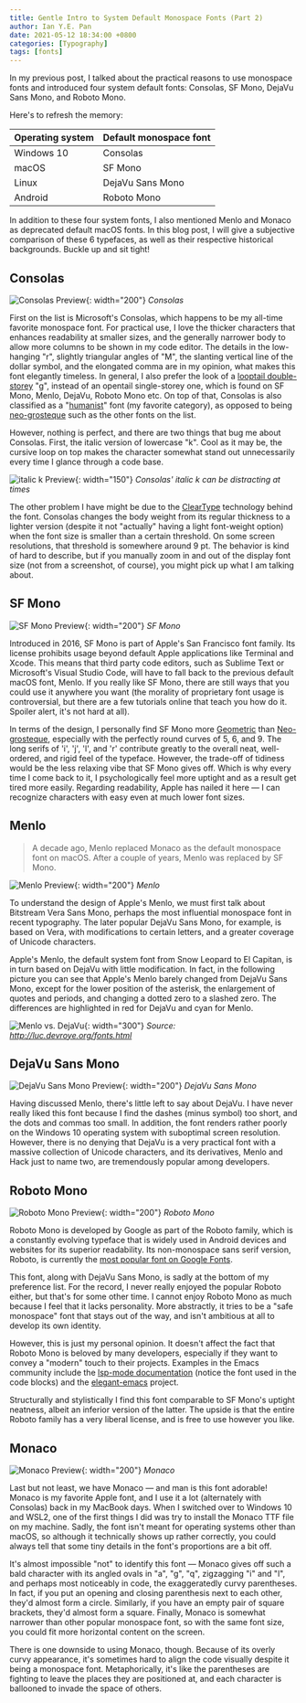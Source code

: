 ```yaml
---
title: Gentle Intro to System Default Monospace Fonts (Part 2)
author: Ian Y.E. Pan
date: 2021-05-12 18:34:00 +0800
categories: [Typography]
tags: [fonts]
---
```


In my previous post, I talked about the practical reasons to use
monospace fonts and introduced four system default fonts: Consolas, SF
Mono, DejaVu Sans Mono, and Roboto Mono.

Here's to refresh the memory:

| Operating system | Default monospace font |
| -----------      | -----------            |
| Windows 10       | Consolas               |
| macOS            | SF Mono                |
| Linux            | DejaVu Sans Mono       |
| Android          | Roboto Mono            |


In addition to these four system fonts, I also mentioned Menlo and
Monaco as deprecated default macOS fonts. In this blog post, I will
give a subjective comparison of these 6 typefaces, as well as
their respective historical backgrounds. Buckle up and sit tight!

## Consolas

![Consolas Preview](/images/Consolas.png){: width="200"}
_Consolas_

First on the list is Microsoft's Consolas, which happens to be my
all-time favorite monospace font. For practical use, I love the
thicker characters that enhances readability at smaller sizes, and the
generally narrower body to allow more columns to be shown in my code
editor. The details in the low-hanging "r", slightly triangular angles
of "M", the slanting vertical line of the dollar symbol, and the
elongated comma are in my opinion, what makes this font elegantly
timeless. In general, I also prefer the look of a [looptail
double-storey](https://en.wikipedia.org/wiki/G#Typographic_variants)
"g", instead of an opentail single-storey one, which is found on SF
Mono, Menlo, DejaVu, Roboto Mono etc. On top of that, Consolas is also
classified as a
"[humanist](https://en.wikipedia.org/wiki/Sans-serif#Humanist)" font
(my favorite category), as opposed to being
[neo-grosteque](https://en.wikipedia.org/wiki/Sans-serif#Neo-grotesque)
such as the other fonts on the list.

However, nothing is perfect, and there are two things that bug me
about Consolas. First, the italic version of lowercase "k".  Cool as
it may be, the cursive loop on top makes the character somewhat stand out
unnecessarily every time I glance through a code base.

![italic k Preview](/images/Consolas-k.png){: width="150"}
_Consolas' italic k can be distracting at times_

The other problem I have might be due to the
[ClearType](https://en.wikipedia.org/wiki/ClearType) technology behind
the font. Consolas changes the body weight from its regular thickness
to a lighter version (despite it not "actually" having a light
font-weight option) when the font size is smaller than a certain
threshold. On some screen resolutions, that threshold is somewhere
around 9 pt. The behavior is kind of hard to describe, but if you
manually zoom in and out of the display font size (not from a
screenshot, of course), you might pick up what I am talking about.

## SF Mono

![SF Mono Preview](/images/SF-Mono.png){: width="200"}
_SF Mono_

Introduced in 2016, SF Mono is part of Apple's San Francisco font
family. Its license prohibits usage beyond default Apple applications
like Terminal and Xcode. This means that third party code editors,
such as Sublime Text or Microsoft's Visual Studio Code, will have to
fall back to the previous default macOS font, Menlo. If you really
like SF Mono, there are still ways that you could use it anywhere you
want (the morality of proprietary font usage is controversial, but
there are a few tutorials online that teach you how do it. Spoiler
alert, it's not hard at all).

In terms of the design, I personally find SF Mono more
[Geometric](https://en.wikipedia.org/wiki/Sans-serif#Geometric) than
[Neo-grosteque](https://en.wikipedia.org/wiki/Sans-serif#Neo-grotesque),
especially with the perfectly round curves of 5, 6, and 9. The long
serifs of 'i', 'j', 'l', and 'r' contribute greatly to the overall
neat, well-ordered, and rigid feel of the typeface. However, the
trade-off of tidiness would be the less relaxing vibe that SF Mono
gives off. Which is why every time I come back to it, I
psychologically feel more uptight and as a result get tired more
easily. Regarding readability, Apple has nailed it here &mdash; I can
recognize characters with easy even at much lower font sizes.

## Menlo

> A decade ago, Menlo replaced Monaco as the default monospace font on
> macOS. After a couple of years, Menlo was replaced by SF Mono.

![Menlo Preview](/images/Menlo.png){: width="200"}
_Menlo_

To understand the design of Apple's Menlo, we must first talk about
Bitstream Vera Sans Mono, perhaps the most influential monospace font
in recent typography. The later popular DejaVu Sans Mono, for example,
is based on Vera, with modifications to certain letters, and a greater
coverage of Unicode characters.

Apple's Menlo, the default system font from Snow Leopard to El
Capitan, is in turn based on DejaVu with little modification. In fact,
in the following picture you can see that Apple's Menlo barely changed
from DejaVu Sans Mono, except for the lower position of the asterisk,
the enlargement of quotes and periods, and changing a dotted zero to a
slashed zero. The differences are highlighted in red for DejaVu and
cyan for Menlo.

![Menlo vs. DejaVu](http://luc.devroye.org/DejaVuSansMono-vs-AppleMenloSansMono--both-based-on-BitstreamVeraSansMono-2011.png){: width="300"}
_Source: http://luc.devroye.org/fonts.html_


## DejaVu Sans Mono

![DejaVu Sans Mono Preview](/images/DejaVu-Sans-Mono.png){: width="200"}
_DejaVu Sans Mono_

Having discussed Menlo, there's little left to say about DejaVu. I
have never really liked this font because I find the dashes (minus
symbol) too short, and the dots and commas too small. In addition, the
font renders rather poorly on the Windows 10 operating system with
suboptimal screen resolution. However, there is no denying that DejaVu
is a very practical font with a massive collection of Unicode
characters, and its derivatives, Menlo and Hack just to name two, are
tremendously popular among developers.

## Roboto Mono

![Roboto Mono Preview](/images/Roboto-Mono.png){: width="200"}
_Roboto Mono_

Roboto Mono is developed by Google as part of the Roboto family, which
is a constantly evolving typeface that is widely used in Android
devices and websites for its superior readability. Its non-monospace
sans serif version, Roboto, is currently the [most popular font on
Google Fonts](https://fonts.google.com/?sort=popularity).

This font, along with DejaVu Sans Mono, is sadly at the bottom of my
preference list. For the record, I never really enjoyed the popular
Roboto either, but that's for some other time. I cannot enjoy Roboto
Mono as much because I feel that it lacks personality. More
abstractly, it tries to be a "safe monospace" font that stays out of
the way, and isn't ambitious at all to develop its own identity.

However, this is just my personal opinion. It doesn't affect the fact
that Roboto Mono is beloved by many developers, especially if they
want to convey a "modern" touch to their projects. Examples in the
Emacs community include the [lsp-mode
documentation](https://emacs-lsp.github.io/lsp-mode/) (notice the font
used in the code blocks) and the
[elegant-emacs](https://github.com/rougier/elegant-emacs) project.

Structurally and stylistically I find this font comparable to SF
Mono's uptight neatness, albeit an inferior version of the latter. The
upside is that the entire Roboto family has a very liberal license,
and is free to use however you like.

## Monaco

![Monaco Preview](/images/Monaco.png){: width="200"}
_Monaco_

Last but not least, we have Monaco &mdash; and man is this font
adorable! Monaco is my favorite Apple font, and I use it a lot
(alternately with Consolas) back in my MacBook days. When I switched
over to Windows 10 and WSL2, one of the first things I did was try to
install the Monaco TTF file on my machine. Sadly, the font isn't meant
for operating systems other than macOS, so although it technically
shows up rather correctly, you could always tell that some tiny
details in the font's proportions are a bit off.

It's almost impossible "not" to identify this font &mdash; Monaco
gives off such a bald character with its angled ovals in "a", "g",
"q", zigzagging "i" and "l", and perhaps most noticeably in code, the
exaggeratedly curvy parentheses. In fact, if you put an opening and
closing parenthesis next to each other, they'd almost form a
circle. Similarly, if you have an empty pair of square brackets,
they'd almost form a square. Finally, Monaco is somewhat
narrower than other popular monospace font, so with the same font
size, you could fit more horizontal content on the screen.

There is one downside to using Monaco, though. Because of its overly
curvy appearance, it's sometimes hard to align the code visually
despite it being a monospace font. Metaphorically, it's like the
parentheses are fighting to leave the places they are positioned at,
and each character is ballooned to invade the space of others.
